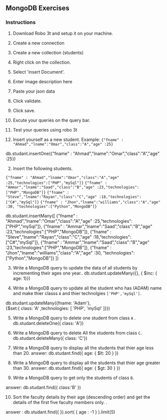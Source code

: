 ## MongoDB Exercises
### Instructions 
1. Download Robo 3t and setup it on your machine.
2. Create a new connection
3. Create a new collection (students)
4. Right click on the collection.
5. Select 'insert Document'.
6. Enter image description here
7. Paste your json data
8. Click validate.
9. Click save.
10. Excute your queries on the query bar.
11. Test your queries using robo 3t


1. Insert yourself as a new  student. Example:
`{"fname" : "Ahmad","lname":"Omar","class":"A","age" :25}`

db.studant.insertOne({"fname" : "Ahmad","lname":"Omar","class":"A","age" :25})
 

2.  Insert the following students.

`{"fname" : "Ahmad","lname":"Omar","class":"A","age" :25,"technologies":["PHP","mySql"]}`
`{"fname" : "Ammar","lname":"Saad","class":"B","age" :23,"technologies":["PHP","MongoDB"]}`
`{"fname" : "Steve","lname":"Rayan","class":"C","age" :18,"technologies":["C#","mySql"]}`
`{"fname" : "Jhon","lname":"williams","class":"A","age" :30, "technologies":["Python","MongoDB"]}`

db.studant.insertMany([
{"fname" : "Ahmad","lname":"Omar","class":"A","age" :25,"technologies":["PHP","mySql"]},
{"fname" : "Ammar","lname":"Saad","class":"B","age" :23,"technologies":["PHP","MongoDB"]},
{"fname" : "Steve","lname":"Rayan","class":"C","age" :18,"technologies":["C#","mySql"]},
{"fname" : "Ammar","lname":"Saad","class":"B","age" :23,"technologies":["PHP","MongoDB"]},
{"fname" : "Jhon","lname":"williams","class":"A","age" :30, "technologies":["Python","MongoDB"]}
]) 

3.  Write a MongoDB query to update the data of all students by incrementing their ages one year..
db.studant.updateMany({}, { $inc: { age: 1}})

4. Write a MongoDB query to update all the student who has (ADAM) name and make thier classs `A` and thier technolgies `['PHP','mySql']`.


db.studant.updateMany({fname: 'Adam'},  
{$set:{ class: 'A' ,technologies: [
    'PHP',
    'mySql'
  ]}})


5. Write a MongoDB query to delete one student from class `A` .
db.studant.deleteOne({ class: 'A'})


6.  Write a MongoDB query to delete All the students from class `C`.
db.studant.deleteMany({ class: 'C'})


7. Write a MongoDB query to display all the students that thier age less than 20.
answer: db.studant.find({ age: { $lt: 20 } })


8. Write a MongoDB query to display all the students that thier age greater than 30.
answer: db.studant.find({ age: { $gt: 30 } })

9. Write a MongoDB query to get only the students of class `B`.

answer: db.studant.find({ class:'B' })



10.  Sort the faculty details by their age (descending order) and get the details of the first five faculty members only. .

answer : db.studant.find({ }).sort( { age : -1 } ).limit(5)


